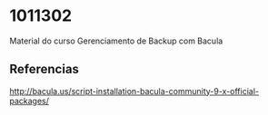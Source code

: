 # 1011302
Material do curso Gerenciamento de Backup com Bacula



## Referencias

http://bacula.us/script-installation-bacula-community-9-x-official-packages/


